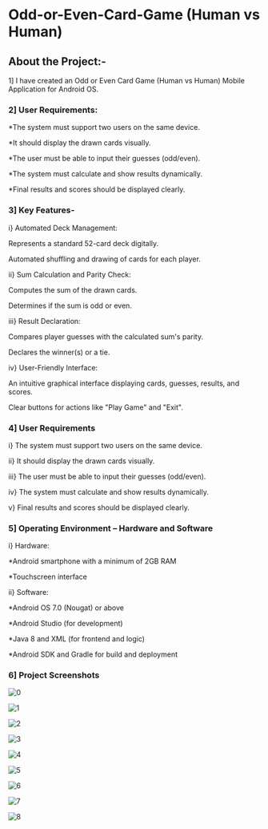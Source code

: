 # Odd-or-Even-Card-Game (Human vs Human)


## About the Project:- 


1] I have created an Odd or Even Card Game (Human vs Human) Mobile Application for Android OS.


### 2] User Requirements:

*The system must support two users on the same device.

*It should display the drawn cards visually.

*The user must be able to input their guesses (odd/even).

*The system must calculate and show results dynamically.

*Final results and scores should be displayed clearly.


### 3] Key Features-

i} Automated Deck Management:

Represents a standard 52-card deck digitally.

Automated shuffling and drawing of cards for each player.

ii} Sum Calculation and Parity Check:

Computes the sum of the drawn cards.

Determines if the sum is odd or even.

iii} Result Declaration:

Compares player guesses with the calculated sum's parity.

Declares the winner(s) or a tie.

iv} User-Friendly Interface:

An intuitive graphical interface displaying cards, guesses, results, and scores.

Clear buttons for actions like "Play Game" and "Exit".


### 4] User Requirements

i} The system must support two users on the same device.

ii} It should display the drawn cards visually.

iii} The user must be able to input their guesses (odd/even).

iv} The system must calculate and show results dynamically.

v} Final results and scores should be displayed clearly.


### 5] Operating Environment – Hardware and Software 

i} Hardware:

*Android smartphone with a minimum of 2GB RAM

*Touchscreen interface

ii} Software:

*Android OS 7.0 (Nougat) or above

*Android Studio (for development)

*Java 8 and XML (for frontend and logic)

*Android SDK and Gradle for build and deployment


### 6] Project Screenshots


![0](https://github.com/user-attachments/assets/f9ae8374-2e73-45dc-a800-7be9a97f73d0)


![1](https://github.com/user-attachments/assets/da6bb2af-4708-450d-945e-3b7e0799b76a)


![2](https://github.com/user-attachments/assets/b439ab0b-22f8-4087-971e-2df6c8b342a4)


![3](https://github.com/user-attachments/assets/bb0ba39d-6ec1-4f99-a38f-d83597e301e2)


![4](https://github.com/user-attachments/assets/32e68dde-070c-4d3b-8bc2-3ec220719e93)


![5](https://github.com/user-attachments/assets/8b056de0-29cb-4b70-85b0-b801c26e5436)


![6](https://github.com/user-attachments/assets/816deb69-104a-4e93-97dc-0ad06d23c501)


![7](https://github.com/user-attachments/assets/b871122e-1097-49e7-a135-85208f879433)


![8](https://github.com/user-attachments/assets/09404190-b0fd-4c75-92e6-3aa6b25f357f)

